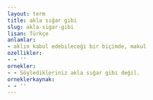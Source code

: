 ```yaml
---
layout: term
title: akla sığar gibi
slug: akla-sigar-gibi
lisan: Türkçe
anlamlar:
- aklın kabul edebileceği bir biçimde, makul
ozellikler:
- - ''
ornekler:
- - Söyledikleriniz akla sığar gibi değil.
orneklerkaynak:
- - ''
---
```

